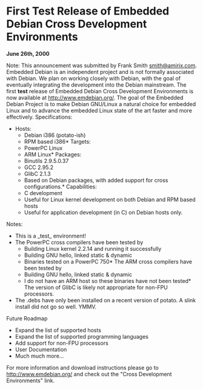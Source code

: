 
First Test Release of Embedded Debian Cross Development Environments
====================================================================


**June 26th, 2000**


Note: This announcement was submitted by Frank Smith <smith@amirix.com>.
Embedded Debian is an independent project and is not formally associated
with Debian. We plan on working closely with Debian, with the goal of
eventually integrating the development into the Debian mainstream.
The first **test** release of Embedded Debian Cross
Development Environments is now available at
<http://www.emdebian.org/>.
The goal of the Embedded Debian Project is to make Debian GNU/Linux a
natural choice for embedded Linux and to advance the embedded Linux state of
the art faster and more effectively.
Specifications:
* Hosts:
	+ Debian i386 (potato-ish)
	 + RPM based i386* Targets:
	+ PowerPC Linux
	 + ARM Linux* Packages:
	+ Binutils 2.9.5.0.37
	 + GCC 2.95.2
	 + GlibC 2.1.3
	 + Based on Debian packages, with added support for cross
	 configurations.* Capabilities:
	+ C development
	 + Useful for Linux kernel development on both Debian and RPM based
	 hosts
	 + Useful for application development (in C) on Debian hosts only.


Notes:
* This is a \_test\_ environment!
 * The PowerPC cross compilers have been tested by
	+ Building Linux kernel 2.2.14 and running it successfully
	 + Building GNU hello, linked static & dynamic
	 + Binaries tested on a PowerPC 750* The ARM cross compilers have been tested by
	+ Building GNU hello, linked static & dynamic
	 + I do not have an ARM host so these binaries have not been tested* The version of GlibC is likely not appropriate for non-FPU
 processors.
 * The .debs have only been installed on a recent version of
 potato. A slink install did not go so well. YMMV.


Future Roadmap
* Expand the list of supported hosts
 * Expand the list of supported programming languages
 * Add support for non-FPU processors
 * User Documentation
 * Much much more...


For more information and download instructions please go to
<http://www.emdebian.org/> and check out
the "Cross Development Environments" link.













